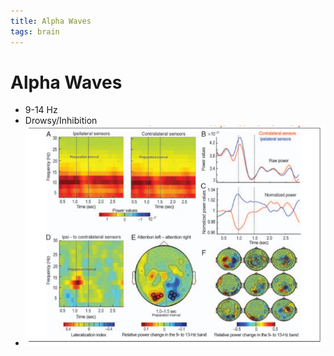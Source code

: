 ```yaml
---
title: Alpha Waves
tags: brain
---
```


# Alpha Waves
- 9-14 Hz
- Drowsy/Inhibition
- ![im](assets/Pasted%20Image%2020220502161020.png)






























































